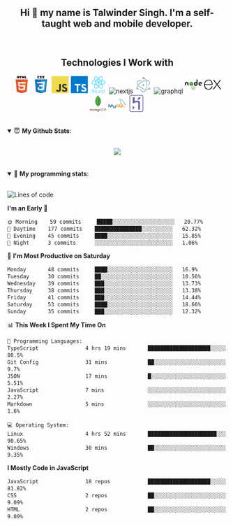 
<h2 align="center">
Hi 👋 my name is Talwinder Singh. I'm a self-taught web and mobile developer.
</h2>

<br />

<h2 align="center">Technologies I Work with</h2>
<p align="center">

 <img src="https://github.com/devicons/devicon/raw/master/icons/html5/html5-original-wordmark.svg" alt="html" width="40" height="40"/>

  <img src="https://github.com/devicons/devicon/raw/master/icons/css3/css3-original-wordmark.svg" alt="css" width="40" height="40"/>

   <img src="https://github.com/devicons/devicon/raw/master/icons/javascript/javascript-original.svg" alt="javascript" width="40" height="40"/>

   <img src="https://raw.githubusercontent.com/devicons/devicon/2809b567852a4648062a2d3e7c1c531367458c0b/icons/typescript/typescript-plain.svg" alt="typescript" width="40" height="40"/>

   <img src="https://github.com/devicons/devicon/raw/master/icons/react/react-original-wordmark.svg" alt="react" width="40" height="40"/>

   <img src="https://upload.wikimedia.org/wikipedia/commons/8/8e/Nextjs-logo.svg" alt="nextjs" width="40" height="40"/>

   <img src="https://github.com/devicons/devicon/raw/master/icons/electron/electron-original.svg" alt="electron" width="40" height="40"/>

  <img src="https://graphql.org/img/logo.svg" alt="graphql" width="40" height="40"/>
   
   <img src="https://github.com/devicons/devicon/raw/master/icons/nodejs/nodejs-original-wordmark.svg" alt="nodejs" width="40" height="40"/>

  <img src="https://raw.githubusercontent.com/devicons/devicon/2809b567852a4648062a2d3e7c1c531367458c0b/icons/express/express-original.svg" alt="express" width="40" height="40"/>

   <img src="https://github.com/devicons/devicon/raw/master/icons/mongodb/mongodb-original-wordmark.svg" alt="mongodb" width="40" height="40"/>

   <img src="https://github.com/devicons/devicon/raw/master/icons/mysql/mysql-original-wordmark.svg" alt="mysql" width="40" height="40"/>
   
   <img src="https://github.com/devicons/devicon/raw/master/icons/heroku/heroku-original.svg" alt="heroku" width="40" height="40"/>
</p>

<br />

<details open>
 <summary> 😇 <b>My Github Stats</b>: </summary>
<br>
<p align = "center">
  <img src="https://github-readme-stats.vercel.app/api?username=iamtalwinder&show_icons=true&theme=radical" />
</p>

</details>

<br />

<details open> 
 <summary>🤖 <b>My programming stats</b>: </summary>
<br>

<!--START_SECTION:waka-->
![Lines of code](https://img.shields.io/badge/From%20Hello%20World%20I%27ve%20Written-362970%20lines%20of%20code-blue)

**I'm an Early 🐤** 

```text
🌞 Morning    59 commits     █████░░░░░░░░░░░░░░░░░░░░   20.77% 
🌆 Daytime    177 commits    ███████████████░░░░░░░░░░   62.32% 
🌃 Evening    45 commits     ████░░░░░░░░░░░░░░░░░░░░░   15.85% 
🌙 Night      3 commits      ░░░░░░░░░░░░░░░░░░░░░░░░░   1.06%

```
📅 **I'm Most Productive on Saturday** 

```text
Monday       48 commits     ████░░░░░░░░░░░░░░░░░░░░░   16.9% 
Tuesday      30 commits     ██░░░░░░░░░░░░░░░░░░░░░░░   10.56% 
Wednesday    39 commits     ███░░░░░░░░░░░░░░░░░░░░░░   13.73% 
Thursday     38 commits     ███░░░░░░░░░░░░░░░░░░░░░░   13.38% 
Friday       41 commits     ███░░░░░░░░░░░░░░░░░░░░░░   14.44% 
Saturday     53 commits     ████░░░░░░░░░░░░░░░░░░░░░   18.66% 
Sunday       35 commits     ███░░░░░░░░░░░░░░░░░░░░░░   12.32%

```


📊 **This Week I Spent My Time On** 

```text
💬 Programming Languages: 
TypeScript               4 hrs 19 mins       ████████████████████░░░░░   80.5% 
Git Config               31 mins             ██░░░░░░░░░░░░░░░░░░░░░░░   9.7% 
JSON                     17 mins             █░░░░░░░░░░░░░░░░░░░░░░░░   5.51% 
JavaScript               7 mins              ░░░░░░░░░░░░░░░░░░░░░░░░░   2.27% 
Markdown                 5 mins              ░░░░░░░░░░░░░░░░░░░░░░░░░   1.6%

💻 Operating System: 
Linux                    4 hrs 52 mins       ██████████████████████░░░   90.65% 
Windows                  30 mins             ██░░░░░░░░░░░░░░░░░░░░░░░   9.35%

```

**I Mostly Code in JavaScript** 

```text
JavaScript               18 repos            ████████████████████░░░░░   81.82% 
CSS                      2 repos             ██░░░░░░░░░░░░░░░░░░░░░░░   9.09% 
HTML                     2 repos             ██░░░░░░░░░░░░░░░░░░░░░░░   9.09%

```



<!--END_SECTION:waka-->

</details>
